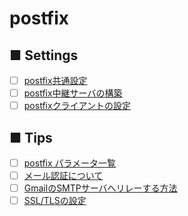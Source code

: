 # postfix

## ■ Settings
- [ ] [postfix共通設定](https://github.com/thetaru/memorandum/tree/master/OS/Linux/CentOS8/postfix/postfix_common)
- [ ] [postfix中継サーバの構築](https://github.com/thetaru/memorandum/tree/master/OS/Linux/CentOS8/postfix/postfix_server)
- [ ] [postfixクライアントの設定](https://github.com/thetaru/memorandum/tree/master/OS/Linux/CentOS8/postfix/postfix_client)
## ■ Tips
- [ ] [postfix パラメータ一覧](https://github.com/thetaru/memorandum/tree/master/OS/Linux/CentOS8/postfix/postfix_summary)
- [ ] [メール認証について](https://github.com/thetaru/memorandum/tree/master/OS/Linux/CentOS8/postfix/mail_auth)
- [ ] [GmailのSMTPサーバへリレーする方法]()
- [ ] [SSL/TLSの設定]()

